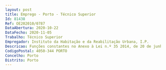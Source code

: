 ```yaml
--- 
layout: post
title: Emprego - Porto - Técnico Superior
Id: 81438
Ref: OE202010/0787
DataAbertura: 2020-10-22
DataFecho: 2020-11-05
Trabalho: Técnico Superior
Empregador: Instituto da Habitação e da Reabilitação Urbana, I.P.
Descricao: Funções constantes no Anexo à Lei n.º 35 2014, de 20 de junho, na sua redação atual, a que se refere o n.º 2 do artigo 88.º da mesma Lei, nos seguintes termos  a)	Exercício, com responsabilidade e autonomia técnica, ainda que com enquadramento superior qualificado de funções de assessoria técnica em matéria de ação social, através da realização de funções consultivas, elaboração de pareceres e de estudos, planeamento, programação, avaliação e aplicação de métodos e procedimentos de natureza técnico e de ação social, autonomamente ou em grupo, no âmbito da missão do IHRU  b)	Representação do órgão ou serviço em assuntos da sua especialidade, tomando opções de índole técnica, enquadradas por diretivas ou orientações superiores.c)	Análise dos pedidos de apoio habitacional e atribuição de fogos de habitação social  acompanhamento social das famílias  d)	Conhecimento dos recursos institucionais locais e capacidade de articulação e)	Boa organização do trabalho, com capacidade de sistematização de informações sociais  capacidade de registo da intervenção f)	Proceder ao diagnóstico de necessidades de indivíduos, grupos e populações e prestar lhes orientação social, recorrendo a estudos socioeconómicos, para fins de obtenção de benefícios e serviços sociais, junto a órgãos da Administração Pública direta ou indireta e outras entidades  g)	Participar no desenvolvimento de ações no terreno, num espírito de colaboração e articulação com os agentes locais, representantes do poder local e de entidades públicas ou privadas com intervenção no património habitacional, articulando recursos institucionais, técnicos e humanos para operacionalizar respostas concretas aos cidadãos utentes h)	Participar, no seu domínio de conhecimento, técnico e profissional, na elaboração de estudos de caracterização social de áreas de intervenção determinadas, de diagnóstico de necessidades e de recursos, estudos de impacto territorial, social e económico, que poderão constituir o suporte à decisão politica e adoção de determinadas medidas i)	Construir e aplicar instrumentos para recolha, tratamento e análise de dados, produção estatística e elaboração de sondagens j)	Construir e ou consolidar estruturas de parcerias integradas, para que estas se constituam como plataforma de planeamento estratégico e de coordenação da intervenção social, a nível local k)	Intervenção em situações de mediação familiar e integração social (questões de vizinhança)  l)	Revisão de rendas  m)	Transmissões n)	Mobilidade das famílias  o)	Gestão dos contratos de arrendamento.
CodigoPostal: 4050-344 PORTO 
Concelho: Porto
Distrito: Porto
--- 
```

